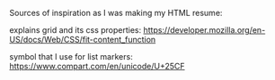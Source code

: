 Sources of inspiration as I was making my HTML resume:

explains grid and its css properties:
https://developer.mozilla.org/en-US/docs/Web/CSS/fit-content_function

symbol that I use for list markers:
https://www.compart.com/en/unicode/U+25CF 